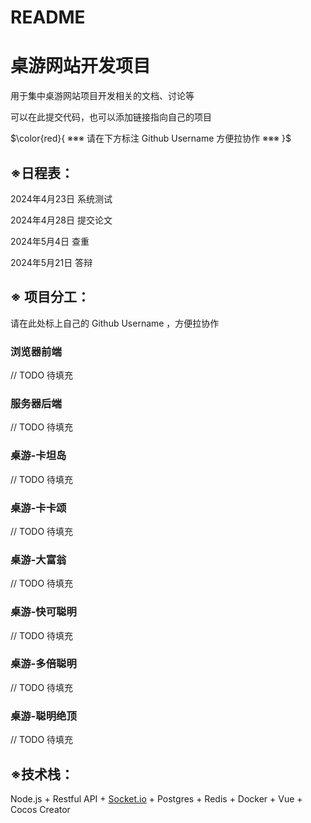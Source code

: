 # README

# 桌游网站开发项目

用于集中桌游网站项目开发相关的文档、讨论等

可以在此提交代码，也可以添加链接指向自己的项目

$\color{red}{ ※※※ 请在下方标注 Github Username 方便拉协作 ※※※ }$

## ※日程表：

2024年4月23日 系统测试

2024年4月28日 提交论文

2024年5月4日 查重

2024年5月21日 答辩

## ※ 项目分工：

请在此处标上自己的 Github Username ，方便拉协作

### 浏览器前端

// TODO 待填充

### 服务器后端

// TODO 待填充

### 桌游-卡坦岛

// TODO 待填充

### 桌游-卡卡颂

// TODO 待填充

### 桌游-大富翁

// TODO 待填充

### 桌游-快可聪明

// TODO 待填充

### 桌游-多倍聪明

// TODO 待填充

### 桌游-聪明绝顶

// TODO 待填充

## ※技术栈：

Node.js + Restful API + [Socket.io](http://Socket.io) + Postgres + Redis + Docker + Vue + Cocos Creator
